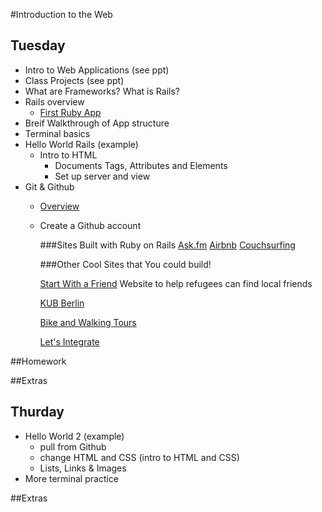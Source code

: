 #Introduction to the Web

## Tuesday
- Intro to Web Applications (see ppt)
- Class Projects (see ppt)
- What are Frameworks? What is Rails?
- Rails overview
  - [First Ruby App](https://www.youtube.com/watch?v=fP64Wvz13AM)
- Breif Walkthrough of App structure
- Terminal basics
- Hello World Rails (example)
  - Intro to HTML
 	- Documents Tags, Attributes and Elements
 	- Set up server and view
- Git & Github
  - [Overview](http://git-scm.com/book/en/v2/Getting-Started-Git-Basics)
  - Create a Github account


  	###Sites Built with Ruby on Rails
  	[Ask.fm](http://ask.fm/)
  	[Airbnb](airbnb.com)
  	[Couchsurfing](http://www.couchsurfing.com/)

  	###Other Cool Sites that You could build!

  	[Start With a Friend](http://www.start-with-a-friend.de/)
  	Website to help refugees can find local friends

  	[KUB Berlin](http://www.kub-berlin.org/index.php/en)

  	[Bike and Walking Tours](http://www.daz.de/sixcms/detail.php?object_id=&area_id=34&id=16358829&template_id=46&lang=de)

  	[Let's Integrate](https://letsintegrate.de/en)
	
##Homework

##Extras



## Thurday

- Hello World 2 (example)
  - pull from Github
  - change HTML and CSS (intro to HTML and CSS)
  - Lists, Links & Images
- More terminal practice

##Extras


